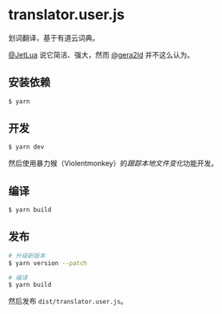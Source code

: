 # translator.user.js

划词翻译，基于有道云词典。

[@JetLua](https://github.com/JetLua) 说它简洁、强大，然而 [@gera2ld](https://github.com/gera2ld) 并不这么认为。

## 安装依赖

``` sh
$ yarn
```

## 开发

``` sh
$ yarn dev
```
然后使用暴力猴（Violentmonkey）的*跟踪本地文件变化*功能开发。

## 编译

``` sh
$ yarn build
```

## 发布

``` sh
# 升级新版本
$ yarn version --patch

# 编译
$ yarn build
```

然后发布 `dist/translator.user.js`。
